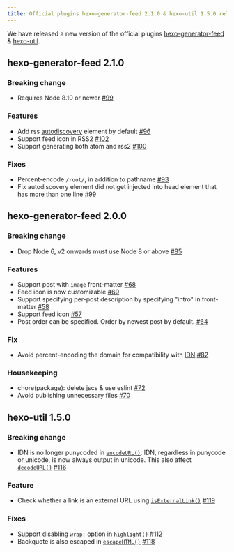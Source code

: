 ```yaml
---
title: Official plugins hexo-generator-feed 2.1.0 & hexo-util 1.5.0 released
---
```


We have released a new version of the official plugins [hexo-generator-feed] & [hexo-util].

[hexo-generator-feed]: https://github.com/hexojs/hexo-generator-feed
[hexo-util]: https://github.com/hexojs/hexo-util

## hexo-generator-feed 2.1.0

### Breaking change
- Requires Node 8.10 or newer [#99]

### Features
- Add rss [autodiscovery](http://www.rssboard.org/rss-autodiscovery) element by default [#96]
- Support feed icon in RSS2 [#102]
- Support generating both atom and rss2 [#100]

### Fixes
- Percent-encode `/root/`, in addition to pathname [#93]
- Fix autodiscovery element did not get injected into head element that has more than one line [#99]

[#99]: https://github.com/hexojs/hexo-generator-feed/pull/99
[#96]: https://github.com/hexojs/hexo-generator-feed/pull/96
[#102]: https://github.com/hexojs/hexo-generator-feed/pull/102
[#100]: https://github.com/hexojs/hexo-generator-feed/pull/100
[#93]: https://github.com/hexojs/hexo-generator-feed/pull/93

## hexo-generator-feed 2.0.0

### Breaking change
- Drop Node 6, v2 onwards must use Node 8 or above [#85]

### Features
- Support post with `image` front-matter [#68]
- Feed icon is now customizable [#69]
- Support specifying per-post description by specifying "intro" in front-matter [#58]
- Support feed icon [#57]
- Post order can be specified. Order by newest post by default. [#64]

### Fix
- Avoid percent-encoding the domain for compatibility with [IDN](https://en.wikipedia.org/wiki/Internationalized_domain_name) [#82]

### Housekeeping
- chore(package): delete jscs & use eslint [#72]
- Avoid publishing unnecessary files [#70]

[#85]: https://github.com/hexojs/hexo-generator-feed/pull/85
[#68]: https://github.com/hexojs/hexo-generator-feed/pull/68
[#69]: https://github.com/hexojs/hexo-generator-feed/pull/69
[#58]: https://github.com/hexojs/hexo-generator-feed/pull/58
[#57]: https://github.com/hexojs/hexo-generator-feed/pull/57
[#64]: https://github.com/hexojs/hexo-generator-feed/pull/64
[#82]: https://github.com/hexojs/hexo-generator-feed/pull/82
[#72]: https://github.com/hexojs/hexo-generator-feed/pull/72
[#70]: https://github.com/hexojs/hexo-generator-feed/pull/70

## hexo-util 1.5.0

### Breaking change
- IDN is no longer punycoded in [`encodeURL()`](https://github.com/hexojs/hexo-util#encodeurlstr). IDN, regardless in punycode or unicode, is now always output in unicode. This also affect [`decodeURL()`](https://github.com/hexojs/hexo-util#decodeurlstr) [#116]

### Feature
- Check whether a link is an external URL using [`isExternalLink()`](https://github.com/hexojs/hexo-util#isexternallinkurl) [#119]

### Fixes
- Support disabling `wrap:` option in [`highlight()`](https://github.com/hexojs/hexo-util#highlightstr-options) [#112]
- Backquote is also escaped in [`escapeHTML()`](https://github.com/hexojs/hexo-util#escapehtmlstr) [#118]

[#116]: https://github.com/hexojs/hexo-util/pull/116
[#119]: https://github.com/hexojs/hexo-util/pull/119
[#112]: https://github.com/hexojs/hexo-util/pull/112
[#118]: https://github.com/hexojs/hexo-util/pull/118
